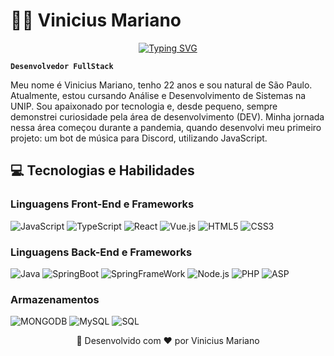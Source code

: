 # 👨‍💻 Vinicius Mariano

<div align="center">
  <a href="https://git.io/typing-svg">
    <img src="https://readme-typing-svg.herokuapp.com/?font=Fira+Code&weight=500&size=25&duration=4000&pause=500&color=007BFF&center=true&vCenter=true&width=600&lines=Bem-vindo+ao+meu+perfil+GitHub!;Desenvolvedor+FullStack" alt="Typing SVG" />
  </a>
</div>

**`Desenvolvedor FullStack`**

Meu nome é Vinicius Mariano, tenho 22 anos e sou natural de São Paulo. Atualmente, estou cursando Análise e Desenvolvimento de Sistemas na UNIP. Sou apaixonado por tecnologia e, desde pequeno, sempre demonstrei curiosidade pela área de desenvolvimento (DEV). Minha jornada nessa área começou durante a pandemia, quando desenvolvi meu primeiro projeto: um bot de música para Discord, utilizando JavaScript.

## 💻 Tecnologias e Habilidades

### Linguagens Front-End e Frameworks
<div>
  <img src="https://img.shields.io/badge/JavaScript-F7DF1E?style=for-the-badge&logo=javascript&logoColor=black" alt="JavaScript"/>
  <img src="https://img.shields.io/badge/TypeScript-007ACC?style=for-the-badge&logo=typescript&logoColor=white" alt="TypeScript"/>
  <img src="https://img.shields.io/badge/React-20232A?style=for-the-badge&logo=react&logoColor=61DAFB" alt="React"/>
  <img src="https://img.shields.io/badge/Vue.js-4FC08D?style=for-the-badge&logo=vuedotjs&logoColor=white" alt="Vue.js"/>
  <img src="https://img.shields.io/badge/HTML5-E34F26?style=for-the-badge&logo=html5&logoColor=white" alt="HTML5"/>
  <img src="https://img.shields.io/badge/CSS3-1572B6?style=for-the-badge&logo=css3&logoColor=white" alt="CSS3"/>
</div>



### Linguagens Back-End e Frameworks

<div>
  <img src="https://img.shields.io/badge/Java-007396?style=for-the-badge&logo=java&logoColor=white" alt="Java"/>
  <img src="https://img.shields.io/badge/Spring_Boot-6DB33F?style=for-the-badge&logo=spring&logoColor=white" alt="SpringBoot"/>
  <img src="https://img.shields.io/badge/Spring_Framework-800080?style=for-the-badge&amp;logo=spring&amp;logoColor=white" alt="SpringFrameWork"/>
  <img src="https://img.shields.io/badge/Node.js-555555?style=for-the-badge&logo=node.js&logoColor=white" alt="Node.js"/>
  <img src="https://img.shields.io/badge/PHP-777BB4?style=for-the-badge&logo=php&logoColor=white" alt="PHP"/>
  <img src="https://img.shields.io/badge/ASP.NET-512BD4?style=for-the-badge&logo=dotnet&logoColor=white" alt="ASP"/>
</div>

### Armazenamentos
<div>
<img src="https://img.shields.io/badge/MongoDB-555555?style=for-the-badge&logo=mongodb&logoColor=white" alt="MONGODB"/>
<img src="https://img.shields.io/badge/MySQL-4479A1?style=for-the-badge&logo=mysql&logoColor=white" alt="MySQL"/>
<img src="https://img.shields.io/badge/SQL-025E8C?style=for-the-badge&logo=datagrip&logoColor=white" alt="SQL"/>
</div>


<div align="center">
  <p>🚀 Desenvolvido com ❤️ por Vinicius Mariano</p>
</div>
